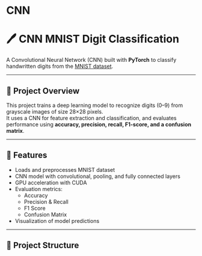 # CNN
# 🖊️ CNN MNIST Digit Classification

A Convolutional Neural Network (CNN) built with **PyTorch** to classify handwritten digits from the [MNIST dataset](http://yann.lecun.com/exdb/mnist/).

---

## 📌 Project Overview
This project trains a deep learning model to recognize digits (0–9) from grayscale images of size 28×28 pixels.  
It uses a CNN for feature extraction and classification, and evaluates performance using **accuracy, precision, recall, F1-score, and a confusion matrix**.

---

## 🚀 Features
- Loads and preprocesses MNIST dataset
- CNN model with convolutional, pooling, and fully connected layers
- GPU acceleration with CUDA
- Evaluation metrics:
  - Accuracy
  - Precision & Recall
  - F1 Score
  - Confusion Matrix
- Visualization of model predictions

---

## 📂 Project Structure
